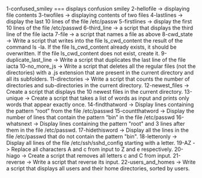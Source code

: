 1-confused_smiley === displays confusion smiley
2-hellofile -> displaying file contents
3-twofiles -> displaying contents of two files
4-lastlines -> display the last 10 lines of the file /etc/passw
5-firstlines -> display the first 10 lines of the file /etc/passwd
6-third_line -> a script that displays the third line of the file iacta
7-file -> a script that names a file as above
8-cwd_state -> Write a script that writes into the file ls_cwd_content the result of the command ls -la. If the file ls_cwd_content already exists, it should be overwritten. If the file ls_cwd_content does not exist, create it.
9-duplicate_last_line -> Write a script that duplicates the last line of the file iacta
10-no_more_js -> Write a script that deletes all the regular files (not the directories) with a .js extension that are present in the current directory and all its subfolders.
11-directories -> Write a script that counts the number of directories and sub-directories in the current directory.
12-newest_files -> Create a script that displays the 10 newest files in the current directory.
13-unique -> Create a script that takes a list of words as input and prints only words that appear exactly once.
14-findthatword -> Display lines containing the pattern “root” from the file /etc/passwd
15-countthatword -> Display the number of lines that contain the pattern “bin” in the file /etc/passwd
16-whatsnext -> Display lines containing the pattern "root" and 3 lines after them in the file /etc/passwd.
17-hidethisword -> Display all the lines in the file /etc/passwd that do not contain the pattern "bin".
18-letteronly -> Display all lines of the file /etc/ssh/sshd_config starting with a letter.
19-AZ -> Replace all characters A and c from input to Z and e respectively.
20-hiago -> Create a script that removes all letters c and C from input.
21-reverse -> Write a script that reverse its input.
22-users_and_homes -> Write a script that displays all users and their home directories, sorted by users.
